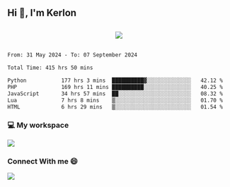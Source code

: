 ## Hi 👋, I'm Kerlon

<p align="center" style="margin: 30px;">
 
 <img src="https://skillicons.dev/icons?i=html,css,bootstrap,js,nodejs,jquery,python,flask,php,mysql,lua,sqlite,firebase">


</p>
<!--START_SECTION:waka-->

```txt
From: 31 May 2024 - To: 07 September 2024

Total Time: 415 hrs 50 mins

Python           177 hrs 3 mins  ██████████▓░░░░░░░░░░░░░░   42.12 %
PHP              169 hrs 11 mins ██████████░░░░░░░░░░░░░░░   40.25 %
JavaScript       34 hrs 57 mins  ██░░░░░░░░░░░░░░░░░░░░░░░   08.32 %
Lua              7 hrs 8 mins    ▒░░░░░░░░░░░░░░░░░░░░░░░░   01.70 %
HTML             6 hrs 29 mins   ▒░░░░░░░░░░░░░░░░░░░░░░░░   01.54 %
```

<!--END_SECTION:waka-->


<p align="center">
 <h3>💻 My workspace</h3>
    <img src="https://skillicons.dev/icons?i=mint" />
</p>

<p align="center">
 <h3>Connect With me 😄</h3> 
    <a href="https://www.linkedin.com/in/kerlon-fernandes"><img src="https://skillicons.dev/icons?i=linkedin" />
  </a>
</p>



